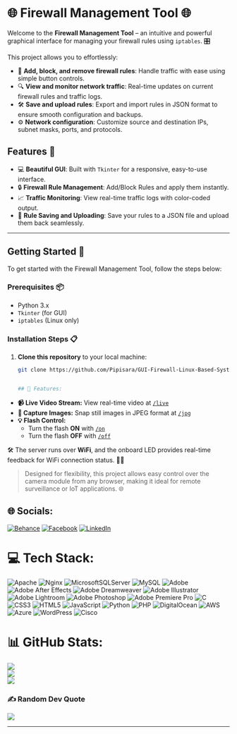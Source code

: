 # 🌐 Firewall Management Tool 🌐

Welcome to the **Firewall Management Tool** – an intuitive and powerful graphical interface for managing your firewall rules using `iptables`. 🎛️

This project allows you to effortlessly:

- 🚀 **Add, block, and remove firewall rules**: Handle traffic with ease using simple button controls.
- 🔍 **View and monitor network traffic**: Real-time updates on current firewall rules and traffic logs.
- 🛠️ **Save and upload rules**: Export and import rules in JSON format to ensure smooth configuration and backups.
- ⚙️ **Network configuration**: Customize source and destination IPs, subnet masks, ports, and protocols.

## Features 🌟
- 💻 **Beautiful GUI**: Built with `Tkinter` for a responsive, easy-to-use interface.
- 🔒 **Firewall Rule Management**: Add/Block Rules and apply them instantly.
- 📈 **Traffic Monitoring**: View real-time traffic logs with color-coded output.
- 📂 **Rule Saving and Uploading**: Save your rules to a JSON file and upload them back seamlessly.

---

## Getting Started 🚀

To get started with the Firewall Management Tool, follow the steps below:

### Prerequisites 📦

- Python 3.x
- `Tkinter` (for GUI)
- `iptables` (Linux only)

### Installation Steps 📋

1. **Clone this repository** to your local machine:
   ```bash
   git clone https://github.com/Pipisara/GUI-Firewall-Linux-Based-System.git


   ## 🚀 Features:
- **📹 Live Video Stream:** View real-time video at [`/live`](#)
- **📸 Capture Images:** Snap still images in JPEG format at [`/jpg`](#)
- **💡 Flash Control:** 
  - Turn the flash **ON** with [`/on`](#)
  - Turn the flash **OFF** with [`/off`](#)

🛠 The server runs over **WiFi**, and the onboard LED provides real-time feedback for WiFi connection status. 🔴🔁

> Designed for flexibility, this project allows easy control over the camera module from any browser, making it ideal for remote surveillance or IoT applications. 🌐

## 🌐 Socials:
[![Behance](https://img.shields.io/badge/Behance-1769ff?logo=behance&logoColor=white)](https://behance.net/pipisarchandra1) 
[![Facebook](https://img.shields.io/badge/Facebook-%231877F2.svg?logo=Facebook&logoColor=white)](https://facebook.com/pipisara.chandrabhanu) 
[![LinkedIn](https://img.shields.io/badge/LinkedIn-%230077B5.svg?logo=linkedin&logoColor=white)](https://linkedin.com/in/pipisara)

# 💻 Tech Stack:
![Apache](https://img.shields.io/badge/apache-%23D42029.svg?style=for-the-badge&logo=apache&logoColor=white) 
![Nginx](https://img.shields.io/badge/nginx-%23009639.svg?style=for-the-badge&logo=nginx&logoColor=white) 
![MicrosoftSQLServer](https://img.shields.io/badge/Microsoft%20SQL%20Server-CC2927?style=for-the-badge&logo=microsoft%20sql%20server&logoColor=white) 
![MySQL](https://img.shields.io/badge/mysql-4479A1.svg?style=for-the-badge&logo=mysql&logoColor=white) 
![Adobe](https://img.shields.io/badge/adobe-%23FF0000.svg?style=for-the-badge&logo=adobe&logoColor=white) 
![Adobe After Effects](https://img.shields.io/badge/Adobe%20After%20Effects-9999FF.svg?style=for-the-badge&logo=Adobe%20After%20Effects&logoColor=white) 
![Adobe Dreamweaver](https://img.shields.io/badge/Adobe%20Dreamweaver-FF61F6.svg?style=for-the-badge&logo=Adobe%20Dreamweaver&logoColor=white) 
![Adobe Illustrator](https://img.shields.io/badge/adobe%20illustrator-%23FF9A00.svg?style=for-the-badge&logo=adobe%20illustrator&logoColor=white) 
![Adobe Lightroom](https://img.shields.io/badge/Adobe%20Lightroom-31A8FF.svg?style=for-the-badge&logo=Adobe%20Lightroom&logoColor=white) 
![Adobe Photoshop](https://img.shields.io/badge/adobe%20photoshop-%2331A8FF.svg?style=for-the-badge&logo=adobe%20photoshop&logoColor=white) 
![Adobe Premiere Pro](https://img.shields.io/badge/Adobe%20Premiere%20Pro-9999FF.svg?style=for-the-badge&logo=Adobe%20Premiere%20Pro&logoColor=white) 
![C](https://img.shields.io/badge/c-%2300599C.svg?style=for-the-badge&logo=c&logoColor=white) 
![CSS3](https://img.shields.io/badge/css3-%231572B6.svg?style=for-the-badge&logo=css3&logoColor=white) 
![HTML5](https://img.shields.io/badge/html5-%23E34F26.svg?style=for-the-badge&logo=html5&logoColor=white) 
![JavaScript](https://img.shields.io/badge/javascript-%23323330.svg?style=for-the-badge&logo=javascript&logoColor=%23F7DF1E) 
![Python](https://img.shields.io/badge/python-3670A0?style=for-the-badge&logo=python&logoColor=ffdd54) 
![PHP](https://img.shields.io/badge/php-%23777BB4.svg?style=for-the-badge&logo=php&logoColor=white) 
![DigitalOcean](https://img.shields.io/badge/DigitalOcean-%230167ff.svg?style=for-the-badge&logo=digitalOcean&logoColor=white) 
![AWS](https://img.shields.io/badge/AWS-%23FF9900.svg?style=for-the-badge&logo=amazon-aws&logoColor=white) 
![Azure](https://img.shields.io/badge/azure-%230072C6.svg?style=for-the-badge&logo=microsoftazure&logoColor=white) 
![WordPress](https://img.shields.io/badge/WordPress-%23117AC9.svg?style=for-the-badge&logo=WordPress&logoColor=white) 
![Cisco](https://img.shields.io/badge/cisco-%23049fd9.svg?style=for-the-badge&logo=cisco&logoColor=black)

# 📊 GitHub Stats:
![](https://github-readme-stats.vercel.app/api?username=Pipisara&theme=dark&hide_border=false&include_all_commits=false&count_private=false)<br/>
![](https://github-readme-streak-stats.herokuapp.com/?user=Pipisara&theme=dark&hide_border=false)<br/>
![](https://github-readme-stats.vercel.app/api/top-langs/?username=Pipisara&theme=dark&hide_border=false&include_all_commits=false&count_private=false&layout=compact)

### ✍️ Random Dev Quote
![](https://quotes-github-readme.vercel.app/api?type=horizontal&theme=radical)

---

